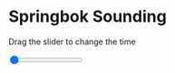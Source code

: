 <h1>Springbok Sounding</h1>
<p>Drag the slider to change the time</p>

<div class="slidecontainer">
<input oninput='setImage(this)' class="slider" type="range" min="0" max="7" value="0" step="1" />
<img id='img'/>
</div>

<script>
var img = document.getElementById('img');
var img_array = ['/assets/images/skwt/skd_spr_wrfout_d01_2020-07-05_12:00:00.png',
'/assets/images/skwt/skd_spr_wrfout_d01_2020-07-05_18:00:00.png',
'/assets/images/skwt/skd_spr_wrfout_d01_2020-07-06_00:00:00.png',
'/assets/images/skwt/skd_spr_wrfout_d01_2020-07-06_06:00:00.png',
'/assets/images/skwt/skd_spr_wrfout_d01_2020-07-06_12:00:00.png',
'/assets/images/skwt/skd_spr_wrfout_d01_2020-07-06_18:00:00.png',
'/assets/images/skwt/skd_spr_wrfout_d01_2020-07-07_00:00:00.png',];
function setImage(obj)
{
        var value = obj.value;
        img.src = img_array[value];

}
</script>
